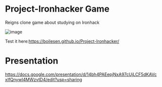 # Project-Ironhacker Game
Reigns clone game about studying on Ironhack

![image](https://user-images.githubusercontent.com/61807487/114243262-a6d8c180-9962-11eb-8d5d-2f98ead4628b.png)



Test it here:https://boilesen.github.io/Project-Ironhacker/

# Presentation 

https://docs.google.com/presentation/d/14bh4PAEepjNxA97cUjLCF5dKAVcxIfQnywI4MWzvtD4/edit?usp=sharing
